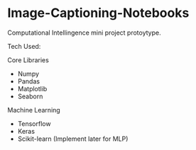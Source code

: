 # Image-Captioning-Notebooks

Computational Intellingence mini project protoytype.

Tech Used:

Core Libraries
- Numpy
- Pandas
- Matplotlib
- Seaborn

Machine Learning
- Tensorflow
- Keras
- Scikit-learn (Implement later for MLP)
